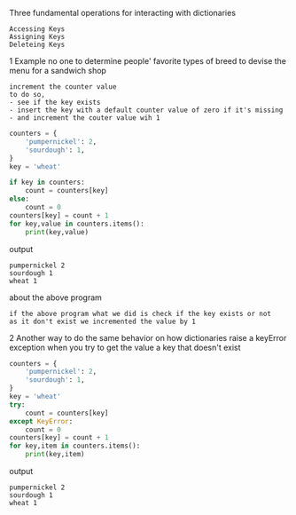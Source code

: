 Three fundamental operations for interacting with dictionaries
```text
Accessing Keys
Assigning Keys
Deleteing Keys
```

1 Example no one to determine people' favorite types of breed to devise the menu for a sandwich shop
```text
increment the counter value
to do so, 
- see if the key exists 
- insert the key with a default counter value of zero if it's missing
- and increment the couter value wih 1
```
```python
counters = {
    'pumpernickel': 2,
    'sourdough': 1,
}
key = 'wheat'

if key in counters:
    count = counters[key]
else:
    count = 0
counters[key] = count + 1
for key,value in counters.items():
    print(key,value)
```
output
```text
pumpernickel 2
sourdough 1
wheat 1
```
about the above program 
```
if the above program what we did is check if the key exists or not 
as it don't exist we incremented the value by 1
```

2 Another way to do the same behavior on how dictionaries raise a keyError exception when you try to get the value a key that doesn't exist
```python
counters = {
    'pumpernickel': 2,
    'sourdough': 1,
}
key = 'wheat'
try:
    count = counters[key]
except KeyError:
    count = 0
counters[key] = count + 1
for key,item in counters.items():
    print(key,item)
```
output
```text
pumpernickel 2
sourdough 1
wheat 1 
```

